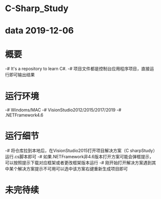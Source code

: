 # C-Sharp_Study
# data 2019-12-06

# 概要
-# It's a repository to learn C#.
-# 项目文件都是控制台应用程序项目，直接运行即可输出结果

# 运行环境
-# Windoms/MAC
-# VisionStudio2012/2015/2017/2019
-# .NETFramework4.6

# 运行细节
-# 将仓库拉到本地后，在VisionStudio2015打开项目解决方案（C sharpStudy）运行.cs脚本即可
-# 如果.NETFramework非4.6版本打开方案可能会弹框提示，可以按照提示下载对应框架或者更改框架版本运行
-# 刚开始打开解决方案遇到其中某个解决方案提示不可用可以选中该方案右键重新生成项目即可

# 未完待续
